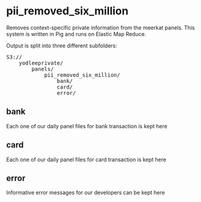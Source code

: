 pii_removed_six_million
=============
Removes context-specific private information from the meerkat panels.  This system is written in Pig and runs on Elastic Map Reduce.

Output is split into three different subfolders:
<pre>
S3://
	yodleeprivate/
		panels/
			pii_removed_six_million/
				bank/
				card/
				error/
</pre>

## bank
Each one of our daily panel files for bank transaction is kept here

## card
Each one of our daily panel files for card transaction is kept here

## error
Informative error messages for our developers can be kept here
